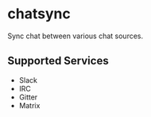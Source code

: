 # chatsync
Sync chat between various chat sources.

## Supported Services
- Slack
- IRC
- Gitter
- Matrix
